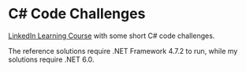 # C# Code Challenges

[LinkedIn Learning Course](https://www.linkedin.com/learning/c-sharp-code-challenges/) with some short C# code challenges.

The reference solutions require .NET Framework 4.7.2 to run, while my solutions require .NET 6.0.

